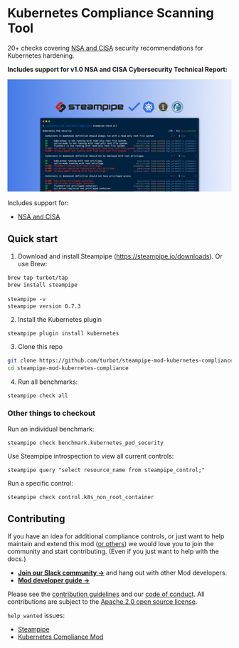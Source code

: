 # Kubernetes Compliance Scanning Tool

20+ checks covering [NSA and CISA](https://media.defense.gov/2021/Aug/03/2002820425/-1/-1/1/CTR_KUBERNETES%20HARDENING%20GUIDANCE.PDF) security recommendations for Kubernetes hardening.

**Includes support for v1.0 NSA and CISA Cybersecurity Technical Report:**

![image](https://raw.githubusercontent.com/turbot/steampipe-mod-kubernetes-compliance/main/docs/kubernetes-compliance-mod-console.png)

Includes support for:

- [NSA and CISA](https://media.defense.gov/2021/Aug/03/2002820425/-1/-1/1/CTR_KUBERNETES%20HARDENING%20GUIDANCE.PDF)

## Quick start

1. Download and install Steampipe (https://steampipe.io/downloads). Or use Brew:

```shell
brew tap turbot/tap
brew install steampipe

steampipe -v
steampipe version 0.7.3
```

2. Install the Kubernetes plugin

```shell
steampipe plugin install kubernetes
```

3. Clone this repo

```sh
git clone https://github.com/turbot/steampipe-mod-kubernetes-compliance.git
cd steampipe-mod-kubernetes-compliance
```

4. Run all benchmarks:

```shell
steampipe check all
```

### Other things to checkout

Run an individual benchmark:

```shell
steampipe check benchmark.kubernetes_pod_security
```

Use Steampipe introspection to view all current controls:

```
steampipe query "select resource_name from steampipe_control;"
```

Run a specific control:

```shell
steampipe check control.k8s_non_root_container
```

## Contributing

If you have an idea for additional compliance controls, or just want to help maintain and extend this mod ([or others](https://github.com/topics/steampipe-mod)) we would love you to join the community and start contributing. (Even if you just want to help with the docs.)

- **[Join our Slack community →](https://join.slack.com/t/steampipe/shared_invite/zt-oij778tv-lYyRTWOTMQYBVAbtPSWs3g)** and hang out with other Mod developers.
- **[Mod developer guide →](https://steampipe.io/docs/using-steampipe/writing-controls)**

Please see the [contribution guidelines](https://github.com/turbot/steampipe/blob/main/CONTRIBUTING.md) and our [code of conduct](https://github.com/turbot/steampipe/blob/main/CODE_OF_CONDUCT.md). All contributions are subject to the [Apache 2.0 open source license](https://github.com/turbot/steampipe-mod-kubernetes-compliance/blob/main/LICENSE).

`help wanted` issues:

- [Steampipe](https://github.com/turbot/steampipe/labels/help%20wanted)
- [Kubernetes Compliance Mod](https://github.com/turbot/steampipe-mod-kubernetes-compliance/labels/help%20wanted)
